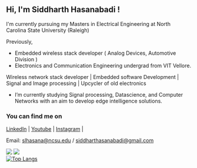 ## Hi, I'm Siddharth Hasanabadi ! 

I'm currently pursuing my Masters in Electrical Engineering at North Carolina State University (Raleigh)

Previously,
- Embedded wireless stack developer ( Analog Devices, Automotive Division )
- Electronics and Communication Engineering undergrad from VIT Vellore.

Wireless network stack developer | Embedded software Development | Signal and Image processing | Upcycler of old electronics

- I’m currently studying Signal processing, Datascience, and Computer Networks with an aim to develop edge intelligence solutions.

### You can find me on

[LinkedIn](https://www.linkedin.com/in/siddharth-hasanabadi/) | [Youtube](https://www.youtube.com/siddharthlh) | [Instagram](https://www.instagram.com/siddharth.lh/you) |

Email: slhasana@ncsu.edu / siddharthasanabadi@gmail.com <br>

![](./metrics.svg)
![](https://komarev.com/ghpvc/?username=siddharthlh24)<br>
[![Top Langs](https://github-readme-stats.vercel.app/api/top-langs/?username=siddharthlh24&layout=compact)](https://github.com/siddharthlh24)
